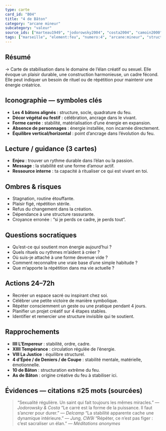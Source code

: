 ```yaml
---
type: carte
card_id: "B04"
title: "4 de Bâton"
category: "arcane mineur"
subcategory: "valeur"
source_ids: ["marteau1949", "jodorowsky2004", "costa2004", "camoin2000", "bendov2011", "delcamp1976", "nadolny2019", "jung1930", "meditations-anonymes", "archetypal-journey"]
tags: ["marseille", "element:feu", "numero:4", "arcane:mineur", "structure", "plaisir", "stabilité"]
---
```


## Résumé
→ Carte de stabilisation dans le domaine de l’élan créatif ou sexuel. Elle évoque un plaisir durable, une construction harmonieuse, un cadre fécond. Elle peut indiquer un besoin de rituel ou de répétition pour maintenir une énergie créatrice.

## Iconographie — symboles clés
- **Les 4 bâtons alignés** : structure, socle, quadrature du feu.
- **Décor végétal ou festif** : célébration, ancrage dans le vivant.
- **Forme carrée** : stabilité, matérialisation d’une énergie en expansion.
- **Absence de personnages** : énergie installée, non incarnée directement.
- **Équilibre vertical/horizontal** : point d’ancrage dans l’évolution du feu.

## Lecture / guidance (3 cartes)
- **Enjeu** : trouver un rythme durable dans l’élan ou la passion.
- **Message** : la stabilité est une forme d’amour actif.
- **Ressource interne** : ta capacité à ritualiser ce qui est vivant en toi.

## Ombres & risques
- Stagnation, routine étouffante.
- Plaisir figé, répétition stérile.
- Refus du changement dans la création.
- Dépendance à une structure rassurante.
- Croyance erronée : “si je perds ce cadre, je perds tout”.

## Questions socratiques
- Qu’est-ce qui soutient mon énergie aujourd’hui ?
- Quels rituels ou rythmes m’aident à créer ?
- Où suis-je attaché à une forme devenue vide ?
- Comment reconnaître une vraie base d’une simple habitude ?
- Que m’apporte la répétition dans ma vie actuelle ?

## Actions 24–72h
- Recréer un espace sacré ou inspirant chez soi.
- Célébrer une petite victoire de manière symbolique.
- Répéter consciemment un geste ou une pratique pendant 4 jours.
- Planifier un projet créatif sur 4 étapes stables.
- Identifier et remercier une structure invisible qui te soutient.

## Rapprochements
- **IIII L’Empereur** : stabilité, ordre, cadre.
- **XIIII Tempérance** : circulation régulée de l’énergie.
- **VIII La Justice** : équilibre structurel.
- **4 d’Épée / de Deniers / de Coupe** : stabilité mentale, matérielle, émotionnelle.
- **10 de Bâton** : structuration extrême du feu.
- **As de Bâton** : origine créative du feu à stabiliser ici.

## Évidences — citations ≤25 mots (sourcées)
> “Sexualité régulière. Un saint qui fait toujours les mêmes miracles.” — *Jodorowsky & Costa*
> “Le carré est la forme de la puissance. Il faut s’ancrer pour durer.” — *Delcamp*
> “La stabilité apparente cache une dynamique intérieure.” — *Jung, CW9i*
> “Répéter, ce n’est pas figer : c’est sacraliser un élan.” — *Méditations anonymes*
